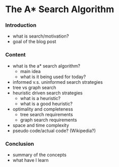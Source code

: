 # The A* Search Algorithm

### Introduction
- what is search/motivation?
- goal of the blog post

### Content
- what is the a* search algorithm?
  - main idea
  - what is it being used for today?
- informed v.s. uninformed search strategies
- tree vs graph search
- heuristic driven search strategies
  - what is a heuristic?
  - what is a good heuristic?
- optimality and completeness
  - tree search requirements
  - graph search requirements
- space and time complexity
- pseudo code/actual code? (Wikipedia?)

### Conclusion
- summary of the concepts
- what have I learn
